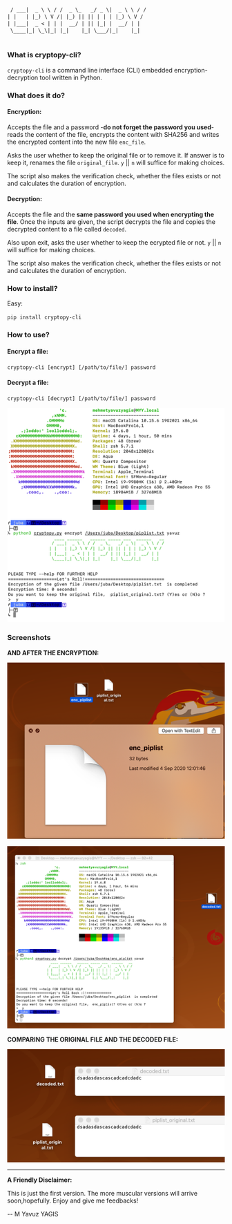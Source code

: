 #
     / ___|  _ \ \ / /  _ \_   _/ _ \|  _ \ \ / /                  
    | |   | |_) \ V /| |_) || || | | | |_) \ V /                   
    | |___|  _ < | | |  __/ | || |_| |  __/ | |                    
     \____|_| \_\|_| |_|    |_| \___/|_|    |_|                    
#

### What is cryptopy-cli?
`cryptopy-cli` is a command line interface (CLI) embedded encryption-decryption tool written in Python.

### What does it do?

#### Encryption:
Accepts the file and a password -**do not forget the password you used**- reads the content of the file, encrypts the content with SHA256 and writes the encrypted content into the new file `enc_file`.

Asks the user whether to keep the original file or to remove it. If answer is to keep it, renames the file `original_file`. `y` || `n` will suffice for making choices.

The script also makes the verification check, whether the files exists or not and calculates the duration of encryption.

#### Decryption:

Accepts the file and the **same password you used when encrypting the file**. Once the inputs are given, the script decrypts the file and copies the decrypted content to a file called `decoded`. 

Also upon exit, asks the user whether to keep the ecrypted file or not. `y` || `n` will suffice for making choices.

The script also makes the verification check, whether the files exists or not and calculates the duration of encryption.
      
### How to install?
 
Easy:

`pip install cryptopy-cli`

### How to use?

#### Encrypt a file:

`cryptopy-cli [encrypt] [/path/to/file/] password`

#### Decrypt a file:

`cryptopy-cli [decrypt] [/path/to/file/] password`
      
<img src="https://github.com/MYavuzYAGIS/cryptopy/blob/master/img/encrypt.jpg" width="600px"></img>

### Screenshots

**AND AFTER THE ENCRYPTION:**
     
<img src="https://github.com/MYavuzYAGIS/cryptopy/blob/master/img/encrypted.png" width="600px"></img>
  
<img src="https://github.com/MYavuzYAGIS/cryptopy/blob/master/img/decryption.png" width="600px"></img> 
      
**COMPARING THE ORIGINAL FILE AND THE DECODED FILE:**
      
<img src="https://github.com/MYavuzYAGIS/cryptopy/blob/master/img/comparison.png" width="600px"></img>  
            
---

**A Friendly Disclaimer:**

This is just the first version. The more muscular versions will arrive soon,hopefully.
Enjoy and give me feedbacks!

-- M Yavuz YAGIS
